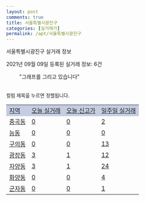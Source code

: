 ```yaml
---
layout: post
comments: true
title: 서울특별시광진구
categories: [실거래가]
permalink: /apt/서울특별시광진구
---
```


서울특별시광진구 실거래 정보

2021년 09월 09일 등록된 실거래 정보: 6건

<!--<script async src="https://pagead2.googlesyndication.com/pagead/js/adsbygoogle.js?client=ca-pub-3485438051770037"
 crossorigin="anonymous"></script>-->

<script type="text/javascript">
  google.charts.load('current', {'packages':['corechart']});
  google.charts.setOnLoadCallback(drawChart);

  function drawChart() {
    var data = google.visualization.arrayToDataTable([['거래일', '매매', '전월세', '전매'], ['21-01', 108, 253, 0], ['21-02', 66, 265, 0], ['21-03', 67, 223, 0], ['21-04', 45, 185, 0], ['21-05', 79, 208, 0], ['21-06', 60, 209, 0], ['21-07', 86, 242, 0], ['21-08', 53, 187, 0], ['21-09', 1, 15, 0]]);

    var options = {
      title: '최근 1년간 유형별 거래량 추이',
      legend: { position: 'bottom' }
    };

    setTimeout(function() {
        var chart = new google.visualization.LineChart(document.getElementById('columnchart_material'));
        chart.draw(data, (options));
        document.getElementById('loading').style.display = 'none';
        var dayLabel = (new Date()).getDay();
        if (dayLabel < 2) {
            sorttable.innerSortFunction.apply(document.getElementById('week'), []);
            sorttable.innerSortFunction.apply(document.getElementById('week'), []);        
        }
        else {
            sorttable.innerSortFunction.apply(document.getElementById('today'), []);
            sorttable.innerSortFunction.apply(document.getElementById('today'), []);
        }
    }, 200);

  }
</script>

<div id="loading" style="z-index:20; display: block; margin-left: 35px">"그래프를 그리고 있습니다"</div>
<div id="columnchart_material" style="width: 95%; margin-left: -35px; display: block"></div>
<!--<div style="width: 95%; margin-left: -35px; display: block">
      <script async src="https://pagead2.googlesyndication.com/pagead/js/adsbygoogle.js?client=ca-pub-3485438051770037"
          crossorigin="anonymous"></script>
      <ins class="adsbygoogle"
          style="display:block"
          data-ad-format="fluid"
          data-ad-layout-key="-fb+5w+4e-db+86"
          data-ad-client="ca-pub-3485438051770037"
          data-ad-slot="1827090281"></ins>
      <script>
          (adsbygoogle = window.adsbygoogle || []).push({});
      </script>
</div>-->
<br>

<font size='small' style='font-size: small;'>컬럼 제목을 누르면 정렬됩니다.</font>
<table class="sortable">
  <tr style='background-color: rgba(114, 132, 186,0.4);'>
    <td id="region"><a href="#">지역</a></td>
    <td id="today"><a href="#">오늘 실거래</a></td>
    <td id="today_new"><a href="#">오늘 신고가</a></td>
    <td id="week"><a href="#">일주일 실거래</a></td>
  </tr>

  
  <tr class="item">
    <td><a href="서울특별시광진구중곡동">중곡동</a></td>
    <td><a href="서울특별시광진구중곡동">0</a></td>
    <td><a href="서울특별시광진구중곡동">0</a></td>
    <td><a href="서울특별시광진구중곡동">2</a></td>
  </tr>
    

  <tr class="item">
    <td><a href="서울특별시광진구능동">능동</a></td>
    <td><a href="서울특별시광진구능동">0</a></td>
    <td><a href="서울특별시광진구능동">0</a></td>
    <td><a href="서울특별시광진구능동">0</a></td>
  </tr>
    

  <tr class="item">
    <td><a href="서울특별시광진구구의동">구의동</a></td>
    <td><a href="서울특별시광진구구의동">0</a></td>
    <td><a href="서울특별시광진구구의동">0</a></td>
    <td><a href="서울특별시광진구구의동">13</a></td>
  </tr>
    

  <tr class="item">
    <td><a href="서울특별시광진구광장동">광장동</a></td>
    <td><a href="서울특별시광진구광장동">3</a></td>
    <td><a href="서울특별시광진구광장동">1</a></td>
    <td><a href="서울특별시광진구광장동">12</a></td>
  </tr>
    

  <tr class="item">
    <td><a href="서울특별시광진구자양동">자양동</a></td>
    <td><a href="서울특별시광진구자양동">3</a></td>
    <td><a href="서울특별시광진구자양동">1</a></td>
    <td><a href="서울특별시광진구자양동">24</a></td>
  </tr>
    

  <tr class="item">
    <td><a href="서울특별시광진구화양동">화양동</a></td>
    <td><a href="서울특별시광진구화양동">0</a></td>
    <td><a href="서울특별시광진구화양동">0</a></td>
    <td><a href="서울특별시광진구화양동">4</a></td>
  </tr>
    

  <tr class="item">
    <td><a href="서울특별시광진구군자동">군자동</a></td>
    <td><a href="서울특별시광진구군자동">0</a></td>
    <td><a href="서울특별시광진구군자동">0</a></td>
    <td><a href="서울특별시광진구군자동">1</a></td>
  </tr>
    


</table>


    